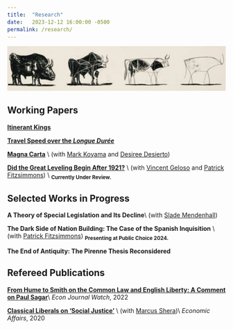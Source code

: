 ```yaml
---
title:  "Research"
date:   2023-12-12 16:00:00 -0500
permalink: /research/
---
```


![Picasso](/assets/images/\bulls.png)

## Working Papers

**[Itinerant Kings](https://papers.ssrn.com/sol3/papers.cfm?abstract_id=4689473)**


**[Travel Speed over the *Longue Durée*](https://papers.ssrn.com/sol3/papers.cfm?abstract_id=4635304)** 

**[Magna Carta](https://papers.ssrn.com/sol3/papers.cfm?abstract_id=4503918)** \\
(with [Mark Koyama](https://mason.gmu.edu/~mkoyama2/About.html) and [Desiree Desierto](https://desireedesierto.com))

**[Did the Great Leveling Begin After 1921?](https://papers.ssrn.com/sol3/papers.cfm?abstract_id=4579359)** \\
(with [Vincent Geloso](https://vincentgeloso.com) and [Patrick Fitzsimmons](https://www.patrubenfitz.com)) \\
<sub>**Currently Under Review.**


## Selected Works in Progress

**A Theory of Special Legislation and Its Decline**\\
(with [Slade Mendenhall](https://slademendenhall.com))

**The Dark Side of Nation Building: The Case of the Spanish Inquisition** \\
(with [Patrick Fitzsimmons](https://www.patrubenfitz.com))
<sub>**Presenting at Public Choice 2024.**

**The End of Antiquity: The Pirenne Thesis Reconsidered**

## Refereed Publications

**[From Hume to Smith on the Common Law and English Liberty: A Comment on Paul Sagar](https://econjwatch.org/articles/from-hume-to-smith-on-the-common-law-and-english-liberty-a-comment-on-paul-sagar)**\\
*Econ Journal Watch*, 2022

**[Classical Liberals on ‘Social Justice’](https://onlinelibrary.wiley.com/doi/abs/10.1111/ecaf.12428)** \\
(with [Marcus Shera](https://theeconplayground.com))\\
*Economic Affairs*, 2020
